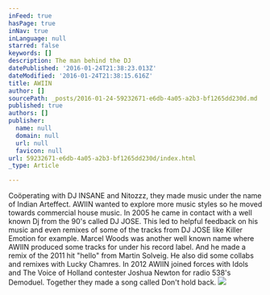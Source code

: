 ```yaml
---
inFeed: true
hasPage: true
inNav: true
inLanguage: null
starred: false
keywords: []
description: The man behind the DJ
datePublished: '2016-01-24T21:38:23.013Z'
dateModified: '2016-01-24T21:38:15.616Z'
title: AWIIN
author: []
sourcePath: _posts/2016-01-24-59232671-e6db-4a05-a2b3-bf1265dd230d.md
published: true
authors: []
publisher:
  name: null
  domain: null
  url: null
  favicon: null
url: 59232671-e6db-4a05-a2b3-bf1265dd230d/index.html
_type: Article

---
```

Coöperating with DJ INSANE and Nitozzz, they made music under the name of Indian Arteffect. AWIIN wanted to explore more music styles so he moved towards commercial house music. In 2005 he came in contact with a well known Dj from the 90's called DJ JOSE. This led to helpful feedback on his music and even remixes of some of the tracks from DJ JOSE like Killer Emotion for example. Marcel Woods was another well known name where AWIIN produced some tracks for under his record label. And he made a remix of the 2011 hit "hello" from Martin Solveig. He also did some collabs and remixes with Lucky Chamres. In 2012 AWIIN joined forces with Idols and The Voice of Holland contester Joshua Newton for radio 538's Demoduel. Together they made a song called Don't hold back.
![](https://s3-us-west-2.amazonaws.com/the-grid-img/p/5b2d08ce708913bbe8d3b4ecdedd4c15b48b046e.jpg)